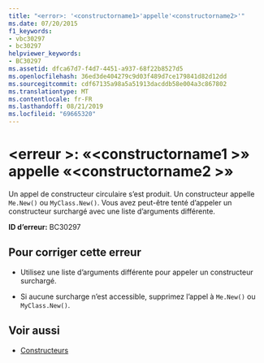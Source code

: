 ```yaml
---
title: "<error>: '<constructorname1>'appelle'<constructorname2>'"
ms.date: 07/20/2015
f1_keywords:
- vbc30297
- bc30297
helpviewer_keywords:
- BC30297
ms.assetid: dfca67d7-f4d7-4451-a937-68f22b8527d5
ms.openlocfilehash: 36ed3de404279c9d03f489d7ce179841d82d12dd
ms.sourcegitcommit: cdf67135a98a5a51913dacddb58e004a3c867802
ms.translationtype: MT
ms.contentlocale: fr-FR
ms.lasthandoff: 08/21/2019
ms.locfileid: "69665320"
---
```

# <a name="error-constructorname1-calls-constructorname2"></a>\<erreur >: «\<constructorname1 >» appelle «\<constructorname2 >»
Un appel de constructeur circulaire s’est produit. Un constructeur appelle `Me.New()` ou `MyClass.New()`. Vous avez peut-être tenté d’appeler un constructeur surchargé avec une liste d’arguments différente.  
  
 **ID d’erreur:** BC30297  
  
## <a name="to-correct-this-error"></a>Pour corriger cette erreur  
  
- Utilisez une liste d’arguments différente pour appeler un constructeur surchargé.  
  
- Si aucune surcharge n’est accessible, supprimez l’appel à `Me.New()` ou `MyClass.New()`.  
  
## <a name="see-also"></a>Voir aussi

- [Constructeurs](../programming-guide/concepts/object-oriented-programming.md#constructors)
